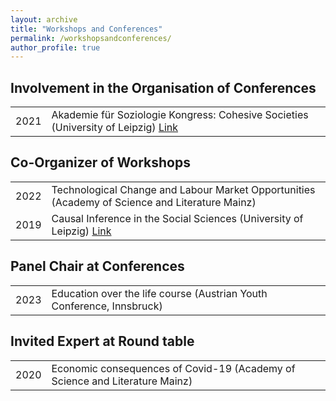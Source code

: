 ```yaml
---
layout: archive
title: "Workshops and Conferences"
permalink: /workshopsandconferences/
author_profile: true
---
```



## Involvement in the Organisation of Conferences

<table>
<tbody>
   <tr>
 <td width = "10%">2021</td>
 <td>Akademie für Soziologie Kongress: Cohesive Societies (University of Leipzig)
   <a href = "https://cohesivesocieties.net/">Link</a></td>
 </tr>
</tbody>
</table>

## Co-Organizer of Workshops
<table>
<tbody>
  <tr>
 <td width = "10%">2022</td>
 <td>Technological Change and Labour Market Opportunities (Academy of Science and Literature Mainz) </td>
 </tr>
    <tr>
 <td width = "10%">2019</td>
 <td>Causal Inference in the Social Sciences (University of Leipzig)
   <a href = "https://home.uni-leipzig.de/~causality/">Link</a></td>
 </tr>
</tbody>
</table>

## Panel Chair at Conferences
<table>
<tbody>
  <tr>
 <td width = "10%">2023</td>
 <td>Education over the life course (Austrian Youth Conference, Innsbruck)</td>
 </tr>  
</tbody>
</table>


## Invited Expert at Round table
<table>
<tbody>
  <tr>
 <td width = "10%">2020</td>
 <td>Economic consequences of Covid-19 (Academy of Science and Literature Mainz)</td>
 </tr>  
</tbody>
</table>
